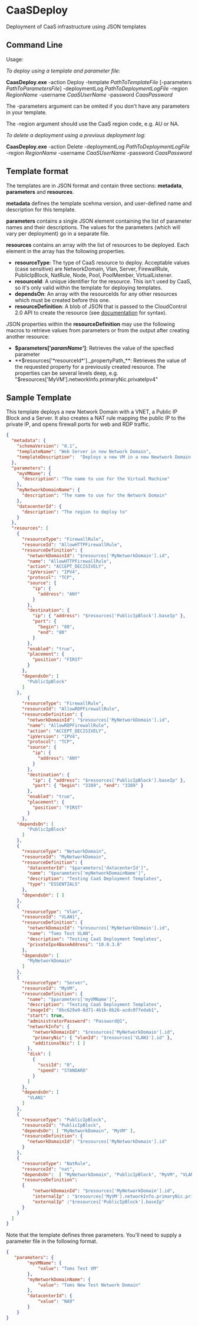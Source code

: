 # CaaSDeploy
Deployment of CaaS infrastructure using JSON templates

## Command Line
Usage: 

*To deploy using a template and parameter file:*

**CaasDeploy.exe** -action Deploy -template *PathToTemplateFile* [-parameters *PathToParametersFile*] -deploymentLog *PathToDeploymentLogFile* -region *RegionName* -username *CaaSUserName* -password *CaasPassword*

The -parameters argument can be omited if you don't have any parameters in your template.

The -region argument should use the CaaS region code, e.g. AU or NA.

*To delete a deployment using a previous deployment log*:

**CaasDeploy.exe** -action Delete -deploymentLog *PathToDeploymentLogFile* -region *RegionName* -username *CaaSUserName* -password *CaasPassword*

## Template format
The templates are in JSON format and contain three sections: **metadata**, **parameters** and **resources**.

**metadata** defines the template scehma version, and user-defined name and description for this template.

**parameters** contains a single JSON element containing the list of parameter names and their descriptions. The values for the parameters
(which will vary per deployment) go in a separate file.

**resources** contains an array with the list of resources to be deployed. Each element in the array has the following properties.

* **resourceType**: The type of CaaS resource to deploy. Acceptable values (case sensitive) are NetworkDomain, Vlan, Server, FirewallRule, PublicIpBlock, NatRule, Node, Pool, PoolMember, VirtualListener.
* **resourceId**: A unique identifier for the resource. This isn't used by CaaS, so it's only valid within the template for deploying templates.
* **dependsOn**: An array with the resourceIds for any other resources which must be created before this one.
* **resourceDefinition**: A blob of JSON that is passed to the CloudControl 2.0 API to create the resource (see [documentation](https://community.opsourcecloud.net/Browse.jsp?id=e5b1a66815188ad439f76183b401f026) for syntax).

JSON properties within the **resourceDefinition** may use the following macros to retrieve values from parameters or from the output after creating another resource:

* **$parameters['*paramName*']**: Retrieves the value of the specfied parameter
* **$resources['*resourceId*']._propertyPath_**: Retrieves the value of the requested property for a previously created resource. The properties can be several levels deep, e.g. "$resources['MyVM'].networkInfo.primaryNic.privateIpv4"

## Sample Template
This template deploys a new Network Domain with a VNET, a Public IP Block and a Server. It also creates a NAT rule mapping the 
public IP to the private IP, and opens firewall ports for web and RDP traffic.
```json
{
  "metadata": {
    "schemaVersion": "0.1",
    "templateName": "Web Server in new Network Domain",
    "templateDescription":  "Deploys a new VM in a new Newtwork Domain and VNET, with a public IP address and NAT rule, and firewall rules for HTTP and RDP traffic."
  },
  "parameters": {
    "myVMName": {
      "description": "The name to use for the Virtual Machine"
    },
    "myNetworkDomainName": {
      "description": "The name to use for the Network Domain"
    },
    "datacenterId": {
      "description": "The region to deploy to"
    }
  },
  "resources": [
    {
      "resourceType": "FirewallRule",
      "resourceId": "AllowHTTPFirewallRule",
      "resourceDefinition": {
        "networkDomainId": "$resources['MyNetworkDomain'].id",
        "name": "AllowHTTPFirewallRule",
        "action": "ACCEPT_DECISIVELY",
        "ipVersion": "IPV4",
        "protocol": "TCP",
        "source": {
          "ip": {
            "address": "ANY"
          }
        },
        "destination": {
          "ip": { "address": "$resources['PublicIpBlock'].baseIp" },
          "port": {
            "begin": "80",
            "end": "80"
          }
        },
        "enabled": "true",
        "placement": {
          "position": "FIRST"
        }
      },
      "dependsOn": [
        "PublicIpBlock"
      ]
    },
        {
      "resourceType": "FirewallRule",
      "resourceId": "AllowRDPFirewallRule",
      "resourceDefinition": {
        "networkDomainId": "$resources['MyNetworkDomain'].id",
        "name": "AllowRDPFirewallRule",
        "action": "ACCEPT_DECISIVELY",
        "ipVersion": "IPV4",
        "protocol": "TCP",
        "source": {
          "ip": {
            "address": "ANY"
          }
        },
        "destination": {
          "ip": { "address": "$resources['PublicIpBlock'].baseIp" },
          "port": { "begin": "3389", "end": "3389" }
        },
        "enabled": "true",
        "placement": {
          "position": "FIRST"
        }
      },
    "dependsOn": [
        "PublicIpBlock"
      ]
    },
    {
      "resourceType": "NetworkDomain",
      "resourceId": "MyNetworkDomain",
      "resourceDefinition": {
        "datacenterId": "$parameters['datacenterId']",
        "name": "$parameters['myNetworkDomainName']",
        "description": "Testing CaaS Deployment Templates",
        "type": "ESSENTIALS"
      },
      "dependsOn": [ ]
    },
    {
      "resourceType": "Vlan",
      "resourceId": "VLAN1",
      "resourceDefinition": {
        "networkDomainId": "$resources['MyNetworkDomain'].id",
        "name": "Toms Test VLAN",
        "description": "Testing CaaS Deployment Templates",
        "privateIpv4BaseAddress": "10.0.3.0"
      },
      "dependsOn": [
        "MyNetworkDomain"
      ]
    },
    {
      "resourceType": "Server",
      "resourceId": "MyVM",
      "resourceDefinition": {
        "name": "$parameters['myVMName']",
        "description": "Testing CaaS Deployment Templates",
        "imageId": "8bc629a9-8d71-4b1b-8b26-acdc077edab1",
        "start": true,
        "administratorPassword": "Password@1",
        "networkInfo": {
          "networkDomainId": "$resources['MyNetworkDomain'].id",
          "primaryNic": { "vlanId": "$resources['VLAN1'].id" },
          "additionalNic": [ ]
        },
        "disk": [
          {
            "scsiId": "0",
            "speed": "STANDARD"
          }
        ]
      },
      "dependsOn": [
        "VLAN1"
      ]
    },
    {
      "resourceType": "PublicIpBlock",
      "resourceId": "PublicIpBlock",
      "dependsOn": [ "MyNetworkDomain", "MyVM" ],
      "resourceDefinition": {
        "networkDomainId": "$resources['MyNetworkDomain'].id"
      }
    },
    {
      "resourceType": "NatRule",
      "resourceId": "nat",
      "dependsOn":  [ "MyNetworkDomain", "PublicIpBlock", "MyVM", "VLAN1"],
      "resourceDefinition": 
      {
          "networkDomainId": "$resources['MyNetworkDomain'].id",
          "internalIp" : "$resources['MyVM'].networkInfo.primaryNic.privateIpv4",
          "externalIp" :"$resources['PublicIpBlock'].baseIp"
      }
    }
  ]
}
```
Note that the template defines three parameters. You'll need to supply a parameter file in the following format.
```json
{
   "parameters": {
        "myVMName": {
            "value": "Toms Test VM"
        },
        "myNetworkDomainName": {
            "value": "Toms New Test Network Domain"
        },
        "datacenterId": {
            "value": "NA9"
        }
    }
}
```
